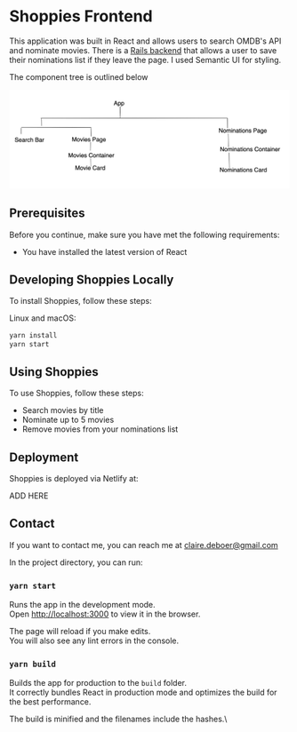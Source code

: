 # Shoppies Frontend

This application was built in React and allows users to search OMDB's API and nominate movies. There is a [Rails backend](https://github.com/clairedeboer/shoppies_backend) that allows a user to save their nominations list if they leave the page. I used Semantic UI for styling. 

The component tree is outlined below

![React component tree hierarchy](/public/component_tree.png "React Hierarchy")

## Prerequisites

Before you continue, make sure you have met the following requirements: 

* You have installed the latest version of React

## Developing Shoppies Locally

To install Shoppies, follow these steps: 

Linux and macOS: 
```
yarn install
yarn start
```

## Using Shoppies

To use Shoppies, follow these steps: 

* Search movies by title
* Nominate up to 5 movies
* Remove movies from your nominations list

## Deployment

Shoppies is deployed via Netlify at: 

ADD HERE

## Contact

If you want to contact me, you can reach me at claire.deboer@gmail.com


In the project directory, you can run:

### `yarn start`

Runs the app in the development mode.\
Open [http://localhost:3000](http://localhost:3000) to view it in the browser.

The page will reload if you make edits.\
You will also see any lint errors in the console.

### `yarn build`

Builds the app for production to the `build` folder.\
It correctly bundles React in production mode and optimizes the build for the best performance.

The build is minified and the filenames include the hashes.\